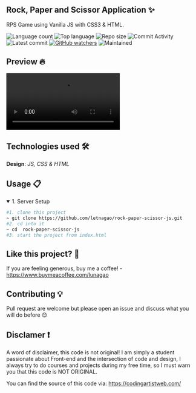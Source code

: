 ## Rock, Paper and Scissor Application ✨
RPS Game using Vanilla JS with CSS3 & HTML.

![Language count](https://img.shields.io/github/languages/count/letnagao/rock-paper-scissor-js?color=green)
![Top language](https://img.shields.io/github/languages/top/letnagao/rock-paper-scissor-js?color=ff69b4)
![Repo size](https://img.shields.io/github/repo-size/letnagao/rock-paper-scissor-js?color=yellow)
![Commit Activity](https://img.shields.io/github/commit-activity/y/letnagao/rock-paper-scissor-js?color=blue)
![Latest commit](https://img.shields.io/github/last-commit/letnagao/rock-paper-scissor-js?color=red)
[![GitHub watchers](https://img.shields.io/github/watchers/letnagao/rock-paper-scissor-js?logo=GitHub)](https://github.com/letnagao/rock-paper-scissor-js/watchers)
![Maintained](https://img.shields.io/maintenance/yes/9999)

## Preview 🔥
<p>
 <video src="https://user-images.githubusercontent.com/99754900/170153728-65701eea-b39e-4944-b87a-db6a96f67f4a.mp4" />
</p>

## Technologies used 🛠️
**Design**: *JS, CSS & HTML*<br />

## Usage 📋
<details open>
<summary>1. Server Setup</summary>

```bash
#1. clone this project
~ git clone https://github.com/letnagao/rock-paper-scissor-js.git
#2. cd into it
~ cd  rock-paper-scissor-js
#3. start the project from index.html
```
</details>

## Like this project? 💖

If you are feeling generous, buy me a coffee! - https://www.buymeacoffee.com/lunagao

## Contributing 💡
Pull request are welcome but please open an issue and discuss what you will do before 😊

## Disclamer ❗️
A word of disclaimer, this code is not original! 
I am simply a student passionate about Front-end and the intersection of code and design, I always try to do courses and projects during my free time, so I must warn you that this code is NOT ORIGINAL.

You can find the source of this code via: https://codingartistweb.com/

